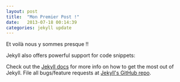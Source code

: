 ```yaml
---
layout: post
title:  "Mon Premier Post !"
date:   2013-07-18 00:14:39
categories: jekyll update
---
```


Et voilà nous y sommes presque !!

Jekyll also offers powerful support for code snippets:

Check out the [Jekyll docs][jekyll] for more info on how to get the most out of Jekyll. File all bugs/feature requests at [Jekyll's GitHub repo][jekyll-gh].

[jekyll-gh]: https://github.com/mojombo/jekyll
[jekyll]:    http://jekyllrb.com
